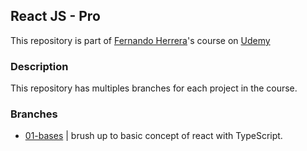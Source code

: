 ## React JS - Pro 
This repository is part of [Fernando Herrera](https://fernando-herrera.com/)'s course on [Udemy](https://www.udemy.com/course/react-pro/)

### Description
This repository has multiples branches for each project in the course.

### Branches
- [01-bases](https://github.com/Juxn89/ReactJs-Pro/tree/01-bases) | brush up to basic concept of react with TypeScript.